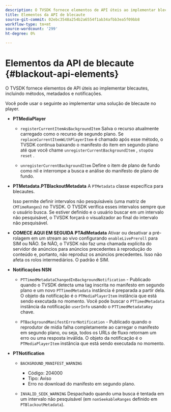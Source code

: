 ```yaml
---
description: O TVSDK fornece elementos de API úteis ao implementar blecautes, incluindo métodos, metadados e notificações.
title: Elementos da API de blecaute
source-git-commit: 02ebc3548a254b2a6554f1ab34afbb3ea5f09bb8
workflow-type: tm+mt
source-wordcount: '299'
ht-degree: 0%

---
```


# Elementos da API de blecaute {#blackout-api-elements}

O TVSDK fornece elementos de API úteis ao implementar blecautes, incluindo métodos, metadados e notificações.

Você pode usar o seguinte ao implementar uma solução de blecaute no player.

* **PTMediaPlayer**

   * `registerCurrentItemAsBackgroundItem` Salva o recurso atualmente carregado como o recurso de segundo plano. Se `replaceCurrentItemWithPlayerItem` é chamado após esse método, o TVSDK continua baixando o manifesto do item em segundo plano até que você chame `unregisterCurrentBackgroundItem` , `stop`ou `reset` .

   * `unregisterCurrentBackgroundItem` Define o item de plano de fundo como nil e interrompe a busca e análise do manifesto de plano de fundo.

* **PTMetadata.PTBlackoutMetadata** A `PTMetadata` classe específica para blecautes.

  Isso permite definir intervalos não pesquisáveis (uma matriz de `CMTimeRanges`) no TVSDK. O TVSDK verifica esses intervalos sempre que o usuário busca. Se estiver definido e o usuário buscar em um intervalo não pesquisável, o TVSDK forçará o visualizador ao final do intervalo não pesquisável.

* **COMECE AQUI EM SEGUIDA** **PTAdMetadata** Ativar ou desativar a pré-rolagem em um stream ao vivo configurando `enableLivePreroll` para SIM ou NÃO. Se NÃO, o TVSDK não faz uma chamada explícita do servidor de anúncios para anúncios precedentes à reprodução do conteúdo e, portanto, não reproduz os anúncios precedentes. Isso não afeta os rolos intermediários. O padrão é SIM.

* **Notificações NSN**

   * `PTTimedMetadataChangedInBackgroundNotification` - Publicado quando o TVSDK detecta uma tag inscrita no manifesto em segundo plano e um novo `PTTimedMetadata` instância é preparada a partir dela. O objeto da notificação é o `PTMediaPlayerItem` instância que está sendo executada no momento. Você pode buscar o `PTTimedMetadata` instância da notificação `userInfo` usando o `PTTimedMetadataKey` chave.

   * `PTBackgroundManifestErrorNotification` - Publicado quando o reprodutor de mídia falha completamente ao carregar o manifesto em segundo plano, ou seja, todos os URLs de fluxo retornam um erro ou uma resposta inválida. O objeto da notificação é o `PTMediaPlayerItem` instância que está sendo executada no momento.

* **PTNotification**

   * `BACKGROUND_MANIFEST_WARNING`

      * Código: 204000
      * Tipo: Aviso
      * Erro no download do manifesto em segundo plano.

   * `INVALID_SEEK_WARNING` Despachado quando uma busca é tentada em um intervalo não pesquisável (em `nonSeekableRanges` definido em `PTBlackoutMetadata`).
